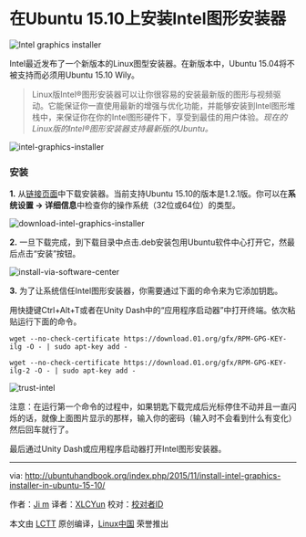 在Ubuntu 15.10上安装Intel图形安装器
================================================================================
![Intel graphics installer](http://ubuntuhandbook.org/wp-content/uploads/2015/11/intel_logo.jpg)

Intel最近发布了一个新版本的Linux图型安装器。在新版本中，Ubuntu 15.04将不被支持而必须用Ubuntu 15.10 Wily。


> Linux版Intel®图形安装器可以让你很容易的安装最新版的图形与视频驱动。它能保证你一直使用最新的增强与优化功能，并能够安装到Intel图形堆栈中，来保证你在你的Intel图形硬件下，享受到最佳的用户体验。*现在的Linux版的Intel®图形安装器支持最新版的Ubuntu。*

![intel-graphics-installer](http://ubuntuhandbook.org/wp-content/uploads/2015/11/intel-graphics-installer.jpg)

### 安装 ###

**1.** 从[链接页面][1]中下载安装器。当前支持Ubuntu 15.10的版本是1.2.1版。你可以在**系统设置 -> 详细信息**中检查你的操作系统（32位或64位）的类型。

![download-intel-graphics-installer](http://ubuntuhandbook.org/wp-content/uploads/2015/11/download-intel-graphics-installer.jpg)

**2.** 一旦下载完成，到下载目录中点击.deb安装包用Ubuntu软件中心打开它，然最后点击“安装”按钮。

![install-via-software-center](http://ubuntuhandbook.org/wp-content/uploads/2015/11/install-via-software-center.jpg)

**3.** 为了让系统信任Intel图形安装器，你需要通过下面的命令来为它添加钥匙。

用快捷键Ctrl+Alt+T或者在Unity Dash中的“应用程序启动器”中打开终端。依次粘贴运行下面的命令。

    wget --no-check-certificate https://download.01.org/gfx/RPM-GPG-KEY-ilg -O - | sudo apt-key add -
    
    wget --no-check-certificate https://download.01.org/gfx/RPM-GPG-KEY-ilg-2 -O - | sudo apt-key add -

![trust-intel](http://ubuntuhandbook.org/wp-content/uploads/2015/11/trust-intel.jpg)

注意：在运行第一个命令的过程中，如果钥匙下载完成后光标停住不动并且一直闪烁的话，就像上面图片显示的那样，输入你的密码（输入时不会看到什么有变化）然后回车就行了。

最后通过Unity Dash或应用程序启动器打开Intel图形安装器。

--------------------------------------------------------------------------------

via: http://ubuntuhandbook.org/index.php/2015/11/install-intel-graphics-installer-in-ubuntu-15-10/

作者：[Ji m][a]
译者：[XLCYun](https://github.com/XLCYun)
校对：[校对者ID](https://github.com/校对者ID)

本文由 [LCTT](https://github.com/LCTT/TranslateProject) 原创编译，[Linux中国](https://linux.cn/) 荣誉推出

[a]:http://ubuntuhandbook.org/index.php/about/
[1]:https://01.org/linuxgraphics/downloads
